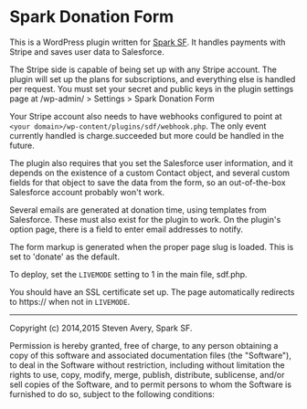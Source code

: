 Spark Donation Form
=======

This is a WordPress plugin written for [Spark SF](http://sparksf.org).
It handles payments with Stripe and saves user data to Salesforce.

The Stripe side is capable of being set up with any Stripe account. The plugin will set up the plans for subscriptions, and everything else is handled per request. You must set your secret and public keys in the plugin settings page at /wp-admin/ > Settings > Spark Donation Form

Your Stripe account also needs to have webhooks configured to point at `<your domain>/wp-content/plugins/sdf/webhook.php`. The only event currently handled is charge.succeeded but more could be handled in the future.

The plugin also requires that you set the Salesforce user information, and it depends on the existence of a custom Contact object, and several custom fields for that object to save the data from the form, so an out-of-the-box Salesforce account probably won't work.

Several emails are generated at donation time, using templates from Salesforce. These must also exist for the plugin to work. On the plugin's option page, there is a field to enter email addresses to notify.

The form markup is generated when the proper page slug is loaded. This is set to 'donate' as the default.

To deploy, set the `LIVEMODE` setting to 1 in the main file, sdf.php.

You should have an SSL certificate set up. The page automatically redirects to https:// when not in `LIVEMODE`.


---


Copyright (c) 2014,2015 Steven Avery, Spark SF.

Permission is hereby granted, free of charge, to any person obtaining a copy
of this software and associated documentation files (the "Software"), to deal
in the Software without restriction, including without limitation the rights
to use, copy, modify, merge, publish, distribute, sublicense, and/or sell
copies of the Software, and to permit persons to whom the Software is
furnished to do so, subject to the following conditions:
